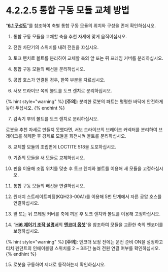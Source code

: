 # 4.2.2.5 통합 구동 모듈 교체 방법

“[**6.1 구성도**](../../../6-appendix/6-1-block-diagrams/)”를 참조하여 축별 통합 구동 모듈의 위치와 구성을 먼저 확인하십시오.

1.	통합 구동 모듈을 교체할 축을 추천 자세에 맞게 움직이십시오.

2.	전원 차단기의 스위치를 내려 전원을 끄십시오.

3.	토크 렌치로 볼트를 분리하여 교체할 축의 앞 또는 뒤 프레임 커버를 분리하십시오.

4.	통합 구동 모듈의 배선을 분리하십시오.

5.	공압 호스가 연결된 경우, 한쪽 부분을 자르십시오.

6.	서보 드라이브 쪽의 볼트를 토크 렌치로 분리하십시오.

{% hint style="warning" %}
**\[주의\]**: 분리한 로봇의 파트는 평평한 바닥에 안전하게 놓아 두십시오.
{% endhint %}



7.	감속기 부의 볼트를 토크 렌치로 분리하십시오.

로봇을 추천 자세로 만들지 못했다면, 서보 드라이브의 브레이크 커넥터를 분리하여 브레이크를 해제한 후 강제로 모듈을 회전시켜 볼트를 분리하십시오.

8.	교체할 모듈의 조립면에 LOCTITE 518을 도포하십시오.

9.	기존의 모듈을 새 모듈로 교체하십시오.

10.	핀을 이용해 조립 위치를 맞춘 후 토크 렌치와 볼트를 이용해 새 모듈을 고정하십시오.

11.	통합 구동 모듈의 배선을 연결하십시오.

12.	원터치 스트레이트피팅\(KQH23-00A1\)를 이용해 5번 단계에서 자른 공압 호스를 연결하십시오.

13.	앞 또는 뒤 프레임 커버를 축에 끼운 후 토크 렌치와 볼트를 이용해 고정하십시오.

14.	“[**Hi6 제어기 조작 설명서**](https://hyundai-robotics.gitbook.io/hi6-operation-manual)의 [**엔코더 옵셋**](https://hyundai-robotics.gitbook.io/hi6-operation-manual/7-setting/7-4-robot-parameter/encoder-offset)”을 참조하여 모듈을 교환한 축의 엔코더를 보정하십시오.

{% hint style="warning" %}
**\[주의\]**: 엔코더 보정 전에는 운전 준비 ON을 설정하고 티치 펜던트의 인에이블링 스위치를 2 ~ 3초간 눌러 전원 연결 여부를 확인하십시오.
{% endhint %}

15.	로봇을 구동하여 제대로 동작하는지 확인하십시오.

